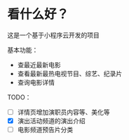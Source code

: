 # 看什么好？

这是一个基于小程序云开发的项目

基本功能：
- 查最近最新电影
- 查看最新最热电视节目、综艺、纪录片
- 查询电影详情

TODO：
- [ ] 详情页增加演职员内容等、美化等
- [x] 演出活动频道的演出介绍
- [ ] 电影频道预告片分类